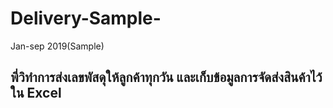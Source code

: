 # Delivery-Sample-
Jan-sep 2019(Sample)
## พี่วิทำการส่งเลขพัสดุให้ลูกค้าทุกวัน และเก็บข้อมูลการจัดส่งสินค้าไว้ใน Excel

